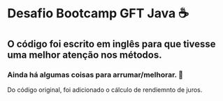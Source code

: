 # Desafio Bootcamp GFT Java ☕

## O código foi escrito em inglês para que tivesse uma melhor atenção nos métodos. 
### Ainda há algumas coisas para arrumar/melhorar. 🤞
Do código original, foi adicionado o cálculo de rendiemnto de juros. 
